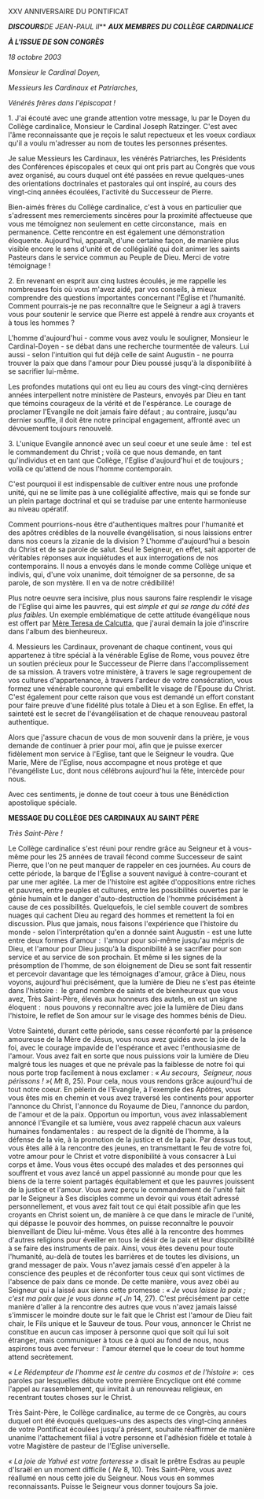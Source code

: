 XXV ANNIVERSAIRE DU PONTIFICAT

***DISCOURS****DE JEAN-PAUL II*** ***AUX MEMBRES DU COLLÈGE CARDINALICE***

***À L'ISSUE DE SON CONGRÈS***

*18 octobre 2003*

*Monsieur le Cardinal Doyen,*

*Messieurs les Cardinaux et Patriarches,*

*Vénérés frères dans l'épiscopat !*

1. J'ai écouté avec une grande attention votre message, lu par le Doyen du Collège cardinalice, Monsieur le Cardinal Joseph Ratzinger. C'est avec l'âme reconnaissante que je reçois le salut repectueux et les voeux cordiaux qu'il a voulu m'adresser au nom de toutes les personnes présentes.

Je salue Messieurs les Cardinaux, les vénérés Patriarches, les Présidents des Conférences épiscopales et ceux qui ont pris part au Congrès que vous avez organisé, au cours duquel ont été passées en revue quelques-unes des orientations doctrinales et pastorales qui ont inspiré, au cours des vingt-cinq années écoulées, l'activité du Successeur de Pierre.

Bien-aimés frères du Collège cardinalice, c'est à vous en particulier que s'adressent mes remerciements sincères pour la proximité affectueuse que vous me témoignez non seulement en cette circonstance,  mais  en permanence. Cette rencontre en est également une démonstration éloquente. Aujourd'hui, apparaît, d'une certaine façon, de manière plus visible encore le sens d'unité et de collégialité qui doit animer les saints Pasteurs dans le service commun au Peuple de Dieu. Merci de votre témoignage !

2. En revenant en esprit aux cinq lustres écoulés, je me rappelle les nombreuses fois où vous m'avez aidé, par vos conseils, à mieux comprendre des questions importantes concernant l'Eglise et l'humanité. Comment pourrais-je ne pas reconnaître que le Seigneur a agi à travers vous pour soutenir le service que Pierre est appelé à rendre aux croyants et à tous les hommes ?

L'homme d'aujourd'hui - comme vous avez voulu le souligner, Monsieur le Cardinal-Doyen - se débat dans une recherche tourmentée de valeurs. Lui aussi - selon l'intuition qui fut déjà celle de saint Augustin - ne pourra trouver la paix que dans l'amour pour Dieu poussé jusqu'à la disponibilité à se sacrifier lui-même.

Les profondes mutations qui ont eu lieu au cours des vingt-cinq dernières années interpellent notre ministère de Pasteurs, envoyés par Dieu en tant que témoins courageux de la vérité et de l'espérance. Le courage de proclamer l'Evangile ne doit jamais faire défaut ; au contraire, jusqu'au dernier souffle, il doit être notre principal engagement, affronté avec un dévouement toujours renouvelé.

3. L'unique Evangile annoncé avec un seul coeur et une seule âme :  tel est le commandement du Christ ; voilà ce que nous demande, en tant qu'individus et en tant que Collège, l'Eglise d'aujourd'hui et de toujours ; voilà ce qu'attend de nous l'homme contemporain.

C'est pourquoi il est indispensable de cultiver entre nous une profonde unité, qui ne se limite pas à une collégialité affective, mais qui se fonde sur un plein partage doctrinal et qui se traduise par une entente harmonieuse au niveau opératif.

Comment pourrions-nous être d'authentiques maîtres pour l'humanité et des apôtres crédibles de la nouvelle évangélisation, si nous laissions entrer dans nos coeurs la zizanie de la division ? L'homme d'aujourd'hui a besoin du Christ et de sa parole de salut. Seul le Seigneur, en effet, sait apporter de véritables réponses aux inquiétudes et aux interrogations de nos contemporains. Il nous a envoyés dans le monde comme Collège unique et indivis, qui, d'une voix unanime, doit témoigner de sa personne, de sa parole, de son mystère. Il en va de notre crédibilité!

Plus notre oeuvre sera incisive, plus nous saurons faire resplendir le visage de l'Eglise qui aime les pauvres, qui est *simple et qui se range du côté des plus faibles*. Un exemple emblématique de cette attitude évangélique nous est offert par [Mère Teresa de Calcutta](http://localhost/news_services/liturgy/saints/ns_lit_doc_20031019_index_madre-teresa_fr.html), que j'aurai demain la joie d'inscrire dans l'album des bienheureux.

4. Messieurs les Cardinaux, provenant de chaque continent, vous qui appartenez à titre spécial à la vénérable Eglise de Rome, vous pouvez être un soutien précieux pour le Successeur de Pierre dans l'accomplissement de sa mission. A travers votre ministère, à travers le sage regroupement de vos cultures d'appartenance, à travers l'ardeur de votre consécration, vous formez une vénérable couronne qui embellit le visage de l'Epouse du Christ. C'est également pour cette raison que vous est demandé un effort constant pour faire preuve d'une fidélité plus totale à Dieu et à son Eglise. En effet, la sainteté est le secret de l'évangélisation et de chaque renouveau pastoral authentique.

Alors que j'assure chacun de vous de mon souvenir dans la prière, je vous demande de continuer à prier pour moi, afin que je puisse exercer fidèlement mon service à l'Eglise, tant que le Seigneur le voudra. Que Marie, Mère de l'Eglise, nous accompagne et nous protège et que l'évangéliste Luc, dont nous célébrons aujourd'hui la fête, intercède pour nous.

Avec ces sentiments, je donne de tout coeur à tous une Bénédiction apostolique spéciale.

**MESSAGE DU COLLÈGE DES CARDINAUX AU SAINT PÈRE**

*Très Saint-Père !*

Le Collège cardinalice s'est réuni pour rendre grâce au Seigneur et à vous-même pour les 25 années de travail fécond comme Successeur de saint Pierre, que l'on ne peut manquer de rappeler en ces journées. Au cours de cette période, la barque de l'Eglise a souvent navigué à contre-courant et par une mer agitée. La mer de l'histoire est agitée d'oppositions entre riches et pauvres, entre peuples et cultures, entre les possibilités ouvertes par le génie humain et le danger d'auto-destruction de l'homme précisément à cause de ces possibilités. Quelquefois, le ciel semble couvert de sombres nuages qui cachent Dieu au regard des hommes et remettent la foi en discussion. Plus que jamais, nous faisons l'expérience que l'histoire du monde - selon l'interprétation qu'en a donnée saint Augustin - est une lutte entre deux formes d'amour :  l'amour pour soi-même jusqu'au mépris de Dieu, et l'amour pour Dieu jusqu'à la disponibilité à se sacrifier pour son service et au service de son prochain. Et même si les signes de la présomption de l'homme, de son éloignement de Dieu se sont fait ressentir et percevoir davantage que les témoignages d'amour, grâce à Dieu, nous voyons, aujourd'hui précisément, que la lumière de Dieu ne s'est pas éteinte dans l'histoire :  le grand nombre de saints et de bienheureux que vous avez, Très Saint-Père, élevés aux honneurs des autels, en est un signe éloquent :  nous pouvons y reconnaître avec joie la lumière de Dieu dans l'histoire, le reflet de Son amour sur le visage des hommes bénis de Dieu.

Votre Sainteté, durant cette période, sans cesse réconforté par la présence amoureuse de la Mère de Jésus, vous nous avez guidés avec la joie de la foi, avec le courage impavide de l'espérance et avec l'enthousiasme de l'amour. Vous avez fait en sorte que nous puissions voir la lumière de Dieu malgré tous les nuages et que ne prévale pas la faiblesse de notre foi qui nous porte trop facilement à nous exclamer : *« *Au secours,  Seigneur, nous périssons !* »*( *Mt* 8, 25). Pour cela, nous vous rendons grâce aujourd'hui de tout notre coeur. En pèlerin de l'Evangile, à l'exemple des Apôtres, vous vous êtes mis en chemin et vous avez traversé les continents pour apporter l'annonce du Christ, l'annonce du Royaume de Dieu, l'annonce du pardon, de l'amour et de la paix. Opportun ou importun, vous avez inlassablement annoncé l'Evangile et sa lumière, vous avez rappelé chacun aux valeurs humaines fondamentales :  au respect de la dignité de l'homme, à la défense de la vie, à la promotion de la justice et de la paix. Par dessus tout, vous êtes allé à la rencontre des jeunes, en transmettant le feu de votre foi, votre amour pour le Christ et votre disponibilité à vous consacrer à Lui corps et âme. Vous vous êtes occupé des malades et des personnes qui souffrent et vous avez lancé un appel passionné au monde pour que les biens de la terre soient partagés équitablement et que les pauvres jouissent de la justice et l'amour. Vous avez perçu le commandement de l'unité fait par le Seigneur à Ses disciples comme un devoir qui vous était adressé personnellement, et vous avez fait tout ce qui était possible afin que les croyants en Christ soient un, de manière à ce que dans le miracle de l'unité, qui dépasse le pouvoir des hommes, on puisse reconnaître le pouvoir bienveillant de Dieu lui-même. Vous êtes allé à la rencontre des hommes d'autres religions pour éveiller en tous le désir de la paix et leur disponibilité à se faire des instruments de paix. Ainsi, vous êtes devenu pour toute l'humanité, au-delà de toutes les barrières et de toutes les divisions, un grand messager de paix. Vous n'avez jamais cessé d'en appeler à la conscience des peuples et de réconforter tous ceux qui sont victimes de l'absence de paix dans ce monde. De cette manière, vous avez obéi au Seigneur qui a laissé aux siens cette promesse : *« *Je vous laisse la paix ; c'est ma paix que je vous donne* »*( *Jn* 14, 27). C'est précisément par cette manière d'aller à la rencontre des autres que vous n'avez jamais laissé s'immiscer le moindre doute sur le fait que le Christ est l'amour de Dieu fait chair, le Fils unique et le Sauveur de tous. Pour vous, annoncer le Christ ne constitue en aucun cas imposer à personne quoi que soit qui lui soit étranger, mais communiquer à tous ce à quoi au fond de nous, nous aspirons tous avec ferveur :  l'amour éternel que le coeur de tout homme attend secrètement.

*« *Le Rédempteur de l'homme est le centre du cosmos et de l'histoire* »*:  ces paroles par lesquelles débute votre première Encyclique ont été comme l'appel au rassemblement, qui invitait à un renouveau religieux, en recentrant toutes choses sur le Christ.

Très Saint-Père, le Collège cardinalice, au terme de ce Congrès, au cours duquel ont été évoqués quelques-uns des aspects des vingt-cinq années de votre Pontificat écoulées jusqu'à présent, souhaite réaffirmer de manière unanime l'attachement filial à votre personne et l'adhésion fidèle et totale à votre Magistère de pasteur de l'Eglise universelle.

*« *La joie de Yahvé est votre forteresse* »* disait le prêtre Esdras au peuple d'Israël en un moment difficile ( *Ne* 8, 10). Très Saint-Père, vous avez réallumé en nous cette joie du Seigneur. Nous vous en sommes reconnaissants. Puisse le Seigneur vous donner toujours Sa joie.